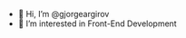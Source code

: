 <ul>
  <li>👋 Hi, I’m @gjorgeargirov</li>
  <li>👀 I’m interested in Front-End Development </li>
</ul>
